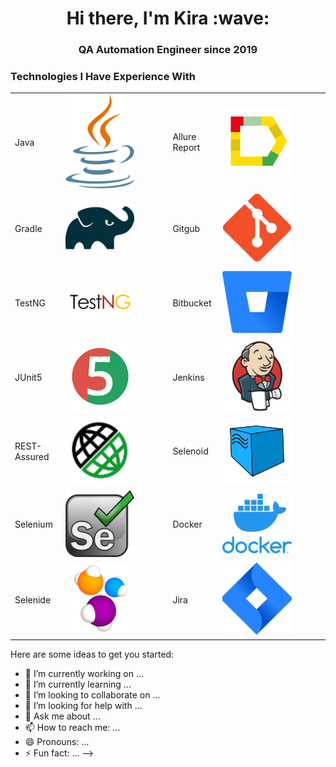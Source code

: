 <h1 align="center">Hi there, I'm Kira :wave:</h1> 
<h3 align="center">QA Automation Engineer since 2019</h3>

<h3>Technologies I Have Experience With</h3>

| | | | |
| ------------- | ------------- | ------------- | ------------- |
| Java  | <img width="70%" title="Java" src="images/java-logo.svg"> | Allure Report  | <img width="70%" title="Allure Report" src="images/allure-Report-logo.svg">  |
| Gradle  | <img width="70%" title="Gradle" src="images/gradle-logo.svg "> | Gitgub  | <img width="70%" title="Github" src="images/git-logo.svg"> |
| TestNG  | <img width="70%" title="TestNG" src="images/testng-logo.png"> | Bitbucket  | <img width="70%" title="Bitbucket" src="images/bitbucket-logo.png"> |
| JUnit5  | <img width="70%" title="JUnit5" src="images/junit5-logo.svg"> | Jenkins  | <img width="70%" title="Jenkins" src="images/jenkins-logo.svg"> |
| REST-Assured  | <img width="70%" title="REST-Assured" src="images/rest-assured-logo.svg"> | Selenoid  | <img width="70%" title="Selenoid" src="images/selenoid-logo.svg"> |
| Selenium  | <img width="70%" title="Selenium" src="images/selenium-logo.png">  | Docker  | <img width="70%" title="Docker" src="images/docker-logo.png">  |
| Selenide  | <img width="70%" title="Selenide" src="images/selenide-logo.svg">  | Jira  | <img width="70%" title="Jira" src="images/jira-logo.svg">  |


Here are some ideas to get you started:

- 🔭 I’m currently working on ...
- 🌱 I’m currently learning ...
- 👯 I’m looking to collaborate on ...
- 🤔 I’m looking for help with ...
- 💬 Ask me about ...
- 📫 How to reach me: ...
- 😄 Pronouns: ...
- ⚡ Fun fact: ...
-->
